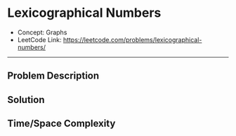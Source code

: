 # Lexicographical Numbers

- Concept: Graphs
- LeetCode Link: https://leetcode.com/problems/lexicographical-numbers/

---

## Problem Description

## Solution

## Time/Space Complexity

